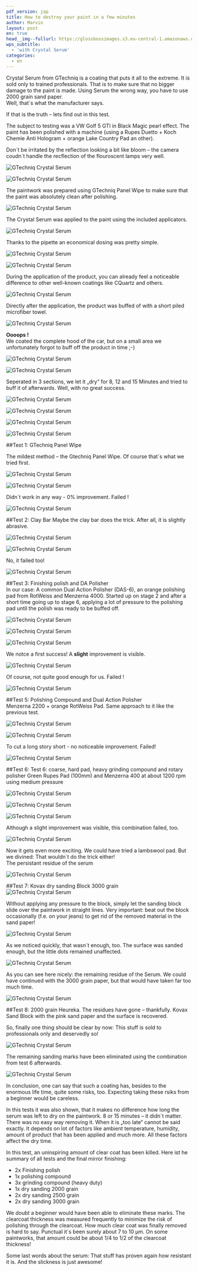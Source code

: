```yaml
---
pdf_version: jap
title: How to destroy your paint in a few minutes
author: Marvin
layout: post
en: true
head__img--fullurl: https://glossbossimages.s3.eu-central-1.amazonaws.com/marvin/serumschleifen/P1020282.JPG
wps_subtitle:
  - 'with Crystal Serum'
categories:
  - en
---
```

Crystal Serum from GTechniq is a coating that puts it all to the extreme. It is sold only to trained professionals. That is to make sure that no bigger damage to the paint is made. Using Serum the wrong way, you have to use 2000 grain sand paper.  
Well, that´s what the manufacturer says. 

If that is the truth – lets find out in this test.

The subject to testing was a VW Golf 5 GTI in Black Magic pearl effect. The paint has been polished with a machine (using a Rupes Duetto + Koch Chemie Anti Hologram + orange Lake Country Pad an other).

Don´t be irritated by the reflection looking a bit like bloom – the camera coudn´t handle the recflection of the flouroscent lamps very well.

![GTechniq Crystal Serum](https://glossbossimages.s3.eu-central-1.amazonaws.com/marvin/serumschleifen/P1020265.JPG)


![GTechniq Crystal Serum](https://glossbossimages.s3.eu-central-1.amazonaws.com/marvin/serumschleifen/P1020268.JPG)

The paintwork was prepared using GTechniq Panel Wipe to make sure that the paint was absolutely clean after polishing.

![GTechniq Crystal Serum](https://glossbossimages.s3.eu-central-1.amazonaws.com/marvin/serumschleifen/P1020269.JPG)

The Crystal Serum was applied to the paint using the included applicators.

![GTechniq Crystal Serum](https://glossbossimages.s3.eu-central-1.amazonaws.com/marvin/serumschleifen/P1020272.JPG)

Thanks to the pipette an economical dosing was pretty simple. 

![GTechniq Crystal Serum](https://glossbossimages.s3.eu-central-1.amazonaws.com/marvin/serumschleifen/P1020273.JPG)


![GTechniq Crystal Serum](https://glossbossimages.s3.eu-central-1.amazonaws.com/marvin/serumschleifen/P1020275.JPG)

During the application of the product, you can already feel a noticeable difference to other well-known coatings like CQuartz and others.

![GTechniq Crystal Serum](https://glossbossimages.s3.eu-central-1.amazonaws.com/marvin/serumschleifen/P1020282.JPG)

Directly after the application, the product was buffed of with a short piled microfiber towel.

![GTechniq Crystal Serum](https://glossbossimages.s3.eu-central-1.amazonaws.com/marvin/serumschleifen/P1020279.JPG)

**Oooops !**  
We coated the complete hood of the car, but on a small area we unfortunately forgot to buff off the product in time ;-)

![GTechniq Crystal Serum](https://glossbossimages.s3.eu-central-1.amazonaws.com/marvin/serumschleifen/P1020280.JPG)


![GTechniq Crystal Serum](https://glossbossimages.s3.eu-central-1.amazonaws.com/marvin/serumschleifen/P1020281.JPG)

Seperated in 3 sections, we let it „dry“ for 8, 12 and 15 Minutes and tried to buff it of afterwards. Well, with no great success.

![GTechniq Crystal Serum](https://glossbossimages.s3.eu-central-1.amazonaws.com/marvin/serumschleifen/P1020283.JPG)


![GTechniq Crystal Serum](https://glossbossimages.s3.eu-central-1.amazonaws.com/marvin/serumschleifen/P1020284.JPG)


![GTechniq Crystal Serum](https://glossbossimages.s3.eu-central-1.amazonaws.com/marvin/serumschleifen/P1020285.JPG)


![GTechniq Crystal Serum](https://glossbossimages.s3.eu-central-1.amazonaws.com/marvin/serumschleifen/P1020289.JPG)

##Test 1: GTechniq Panel Wipe

The mildest method – the Gtechniq Panel Wipe. Of course that´s what we tried first.

![GTechniq Crystal Serum](https://glossbossimages.s3.eu-central-1.amazonaws.com/marvin/serumschleifen/P1020290.JPG)


![GTechniq Crystal Serum](https://glossbossimages.s3.eu-central-1.amazonaws.com/marvin/serumschleifen/P1020291.JPG)

Didn´t work in any way - 0% improvement. Failed !

![GTechniq Crystal Serum](https://glossbossimages.s3.eu-central-1.amazonaws.com/marvin/serumschleifen/P1020292.JPG)

##Test 2: Clay Bar
Maybe the clay bar does the trick. After all, it is slightly abrasive.

![GTechniq Crystal Serum](https://glossbossimages.s3.eu-central-1.amazonaws.com/marvin/serumschleifen/P1020294.JPG)


![GTechniq Crystal Serum](https://glossbossimages.s3.eu-central-1.amazonaws.com/marvin/serumschleifen/P1020295.JPG)

No, it failed too!

![GTechniq Crystal Serum](https://glossbossimages.s3.eu-central-1.amazonaws.com/marvin/serumschleifen/P1020296.JPG)

##Test 3: Finishing polish and DA Polisher    
In our case: A common Dual Action Polisher (DAS-6), an orange polishing pad from RotWeiss and Menzerna 4000. Started up on stage 2 and after a short time going up to stage 6, applying a lot of pressure to the polishing pad until the polish was ready to be buffed off.

![GTechniq Crystal Serum](https://glossbossimages.s3.eu-central-1.amazonaws.com/marvin/serumschleifen/P1020298.JPG)


![GTechniq Crystal Serum](https://glossbossimages.s3.eu-central-1.amazonaws.com/marvin/serumschleifen/P1020299.JPG)


![GTechniq Crystal Serum](https://glossbossimages.s3.eu-central-1.amazonaws.com/marvin/serumschleifen/P1020301.JPG)

We notce a first success! A **slight** improvement is visible.  

![GTechniq Crystal Serum](https://glossbossimages.s3.eu-central-1.amazonaws.com/marvin/serumschleifen/P1020302.JPG)

Of course, not quite good enough for us. Failed !

![GTechniq Crystal Serum](https://glossbossimages.s3.eu-central-1.amazonaws.com/marvin/serumschleifen/P1020303.JPG)

##Test 5: Polishing Compound and Dual Action Polisher  
Menzerna 2200 + orange RotWeiss Pad. Same approach to it like the previous test.  

![GTechniq Crystal Serum](https://glossbossimages.s3.eu-central-1.amazonaws.com/marvin/serumschleifen/P1020304.JPG)


![GTechniq Crystal Serum](https://glossbossimages.s3.eu-central-1.amazonaws.com/marvin/serumschleifen/P1020305.JPG)

To cut a long story short - no noticeable improvement. Failed! 

![GTechniq Crystal Serum](https://glossbossimages.s3.eu-central-1.amazonaws.com/marvin/serumschleifen/P1020306.JPG)

##Test 6: Test 6: coarse, hard pad, heavy grinding compound and rotary polisher
Green Rupes Pad (100mm) and Menzerna 400 at about 1200 rpm using medium pressure

![GTechniq Crystal Serum](https://glossbossimages.s3.eu-central-1.amazonaws.com/marvin/serumschleifen/P1020307.JPG)


![GTechniq Crystal Serum](https://glossbossimages.s3.eu-central-1.amazonaws.com/marvin/serumschleifen/P1020308.JPG)


![GTechniq Crystal Serum](https://glossbossimages.s3.eu-central-1.amazonaws.com/marvin/serumschleifen/P1020309.JPG)

Although a slight improvement was visible, this combination failed, too.

![GTechniq Crystal Serum](https://glossbossimages.s3.eu-central-1.amazonaws.com/marvin/serumschleifen/P1020310.JPG)

Now it gets even more exciting. We could have tried a lambswool pad. But we divined: That wouldn´t do the trick either!    
The persistant residue of the serum  

![GTechniq Crystal Serum](https://glossbossimages.s3.eu-central-1.amazonaws.com/marvin/serumschleifen/P1020311.JPG)

##Test 7: Kovax dry sanding Block
3000 grain  
![GTechniq Crystal Serum](https://glossbossimages.s3.eu-central-1.amazonaws.com/marvin/serumschleifen/P1020312.JPG)

Without applying any pressure to the block, simply let the sanding block slide over the paintwork in straight lines. Very important: beat out the block occasionally (f.e. on your jeans) to get rid of the removed material in the sand paper!

![GTechniq Crystal Serum](https://glossbossimages.s3.eu-central-1.amazonaws.com/marvin/serumschleifen/P1020314.JPG)

As we noticed quickly, that wasn´t enough, too. The surface was sanded enough, but the little dots remained unaffected. 

![GTechniq Crystal Serum](https://glossbossimages.s3.eu-central-1.amazonaws.com/marvin/serumschleifen/P1020315.JPG)

As you can see here nicely: the remaining residue of the Serum. We could have continued with the 3000 grain paper, but that would have taken far too much time.

![GTechniq Crystal Serum](https://glossbossimages.s3.eu-central-1.amazonaws.com/marvin/serumschleifen/P1020316.JPG)

##Test 8: 2000 grain
Heureka. The residues have gone – thankfully. Kovax Sand Block with the pink sand paper and the surface is recovered.

So, finally one thing should be clear by now: This stuff is sold to professionals only and deservedly so!


![GTechniq Crystal Serum](https://glossbossimages.s3.eu-central-1.amazonaws.com/marvin/serumschleifen/P1020319.JPG)

The remaining sanding marks have been eliminated using the combination from test 6 afterwards.

![GTechniq Crystal Serum](https://glossbossimages.s3.eu-central-1.amazonaws.com/marvin/serumschleifen/P1020321.JPG)

In conclusion, one can say that such a coating has, besides to the enormous life time, quite some risks, too. Expecting taking these rsiks from a beginner would be careless. 

In this tests it was also shown, that it makes no difference how long the serum was left to dry on the paintwork. 8 or 15 minutes – it didn´t matter. There was no easy way removing it. When it is „too late“ cannot be said exactly. It depends on lot of factors like ambient temperature, humidity, amount of product that has been applied and much more. All these factors affect the dry time.

In this test, an uninspiring amount of clear coat has been killed. Here ist he summary of all tests and the final mirror finishing:

* 2x Finishing polish
* 1x polishing compound
* 3x grinding compound (heavy duty)
* 1x dry sanding 2000 grain
* 2x dry sanding 2500 grain
* 2x dry sanding 3000 grain

We doubt a beginner would have been able to eliminate these marks. The clearcoat thickness was measured frequently to minimize the risk of polishing through the clearcoat. How much clear coat was finally removed is hard to say. Punctual it´s been surely about 7 to 10 µm. On some paintworks, that amount could be about 1/4 to 1/2 of the clearcoat thickness!

Some last words about the serum: That stuff has proven again how resistant it is. And the slickness is just awesome!



